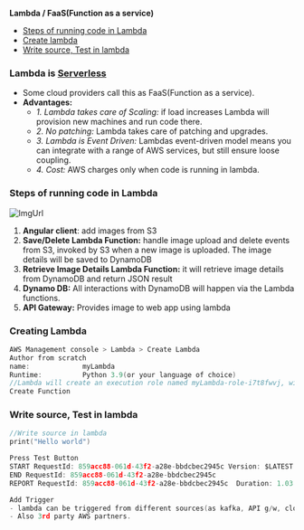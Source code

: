 **Lambda / FaaS(Function as a service)**
- [Steps of running code in Lambda](#s)
- [Create lambda](#c)
- [Write source, Test in lambda](#w)

### Lambda is [Serverless](/System-Design/Concepts/AWS/Terms#sl)
- Some cloud providers call this as FaaS(Function as a service).
- **Advantages:**
  - *1. Lambda takes care of Scaling:* if load increases Lambda will provision new machines and run code there.
  - _2. No patching:_ Lambda takes care of patching and upgrades.
  - _3. Lambda is Event Driven:_ Lambdas event-driven model means you can integrate with a range of AWS services, but still ensure loose coupling.
  - _4. Cost:_ AWS charges only when code is running in lambda.
    
<a name=s></a>
### Steps of running code in Lambda
![ImgUrl](https://i.ibb.co/WWswQcw/lamdba.png)
1. **Angular client**: add images from S3
2. **Save/Delete Lambda Function:** handle image upload and delete events from S3, invoked by S3 when a new image is uploaded. The image details will be saved to DynamoDB
3. **Retrieve Image Details Lambda Function:** it will retrieve image details from DynamoDB and return JSON result
4. **Dynamo DB:** All interactions with DynamoDB will happen via the Lambda functions.
5. **API Gateway:** Provides image to web app using lambda

<a name=c></a>
### Creating Lambda
```c
AWS Management console > Lambda > Create Lambda
Author from scratch
name:             myLambda
Runtime:          Python 3.9(or your language of choice)
//Lambda will create an execution role named myLambda-role-i7t8fwvj, with permission to upload logs to Amazon CloudWatch Log
Create Function
```

<a name=w></a>
### Write source, Test in lambda
```c
//Write source in lambda
print("Hello world")

Press Test Button
START RequestId: 859acc88-061d-43f2-a28e-bbdcbec2945c Version: $LATEST
END RequestId: 859acc88-061d-43f2-a28e-bbdcbec2945c
REPORT RequestId: 859acc88-061d-43f2-a28e-bbdcbec2945c	Duration: 1.03 ms	Billed Duration: 2 ms	Memory Size: 128 MB	Max Memory Used: 36 MB	Init Duration: 110.76 ms

Add Trigger
- lambda can be triggered from different sources(as kafka, API g/w, cloudwatch etc)
- Also 3rd party AWS partners.
```
